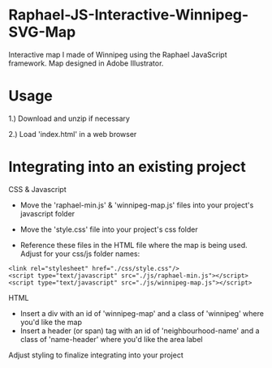 # Raphael-JS-Interactive-Winnipeg-SVG-Map

Interactive map I made of Winnipeg using the Raphael JavaScript framework. Map designed in Adobe Illustrator.



# Usage

1.) Download and unzip if necessary

2.) Load 'index.html' in a web browser

# Integrating into an existing project

CSS & Javascript
- Move the 'raphael-min.js' & 'winnipeg-map.js' files into your project's javascript folder

- Move the 'style.css' file into your project's css folder

- Reference these files in the HTML file where the map is being used. Adjust for your css/js folder names:

```
<link rel="stylesheet" href="./css/style.css"/>
<script type="text/javascript" src="./js/raphael-min.js"></script>
<script type="text/javascript" src="./js/winnipeg-map.js"></script>
```


HTML
- Insert a div with an id of 'winnipeg-map' and a class of 'winnipeg' where you'd like the map
- Insert a header (or span) tag with an id of 'neighbourhood-name' and a class of 'name-header' where you'd like the area label


Adjust styling to finalize integrating into your project
